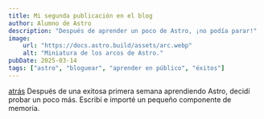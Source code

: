 ```yaml
---
title: Mi segunda publicación en el blog
author: Alumno de Astro
description: "Después de aprender un poco de Astro, ¡no podía parar!"
image:
    url: "https://docs.astro.build/assets/arc.webp"
    alt: "Miniatura de los arcos de Astro."
pubDate: 2025-03-14
tags: ["astro", "bloguear", "aprender en público", "éxitos"]
---
```

[atrás](http://localhost:4321/blog/)
Después de una exitosa primera semana aprendiendo Astro, decidí probar un poco más. Escribí e importé un pequeño componente de memoria.